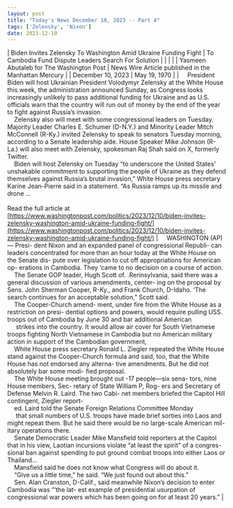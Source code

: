 ```yaml
---
layout: post
title: "Today's News December 10, 2023 -- Part 4"
tags: ['Zelensky', 'Nixon']
date: 2023-12-10
---
```


| Biden Invites Zelensky To Washington Amid Ukraine Funding Fight | To Cambodia Fund Dispute  Leaders Search For Solution |
|  |  |
| Yasmeen Abutaleb for The Washington Post | News Wire Article published in the Manhattan Mercury |
| December 10, 2023 | May 19, 1970 |
| &nbsp;&nbsp;&nbsp;&nbsp;President Biden will host Ukrainian President Volodymyr Zelensky at the White House this week, the administration announced Sunday, as Congress looks increasingly unlikely to pass additional funding for Ukraine and as U.S. officials warn that the country will run out of money by the end of the year to fight against Russia’s invasion.<br>&nbsp;&nbsp;&nbsp;&nbsp;Zelensky also will meet with some congressional leaders on Tuesday. Majority Leader Charles E. Schumer (D-N.Y.) and Minority Leader Mitch McConnell (R-Ky.) invited Zelensky to speak to senators Tuesday morning, according to a Senate leadership aide. House Speaker Mike Johnson (R-La.) will also meet with Zelensky, spokesman Raj Shah said on X, formerly Twitter.<br>&nbsp;&nbsp;&nbsp;&nbsp;Biden will host Zelensky on Tuesday “to underscore the United States’ unshakable commitment to supporting the people of Ukraine as they defend themselves against Russia’s brutal invasion,” White House press secretary Karine Jean-Pierre said in a statement. “As Russia ramps up its missile and drone  ...<br><br>Read the full article at<br>[https://www.washingtonpost.com/politics/2023/12/10/biden-invites-zelensky-washington-amid-ukraine-funding-fight/](https://www.washingtonpost.com/politics/2023/12/10/biden-invites-zelensky-washington-amid-ukraine-funding-fight/) | &nbsp;&nbsp;&nbsp;&nbsp;WASHINGTON (AP) — Presi- dent Nixon and an expanded panel of congressional Republi- can leaders concentrated for more than an hour today at the White House on the Senate dis- pute over legislation to cut off appropriations for American op- erations in Cambodia. They ‘came to no decision on a course of action.<br>&nbsp;&nbsp;&nbsp;&nbsp;The Senate GOP leader, Hugh Scott of. .Rerinsylvania, said there was a general discussion of various amendments, center- ing on the proposal by Sens. John Sherman Cooper, R-Ky., and Frank Church, D-Idaho. ‘The search continues for an acceptable solution,” Scott said.<br>&nbsp;&nbsp;&nbsp;&nbsp;The Cooper-Church amend- ment, under fire from the White House as a restriction on presi- dential options and powers, would require pulling USS. troops out of Cambodia by June 30 and bar additional American<br>&nbsp;&nbsp;&nbsp;&nbsp; strikes into the country. It would allow air cover for South Vietnamese troops fighting North Vietnamese in Cambodia but no American military action in support of the Cambodian government,<br>&nbsp;&nbsp;&nbsp;&nbsp;White House press secretary Ronald L. Ziegler repeated the White House stand against the Cooper-Church formula and said, too, that the White House has not endorsed any alterna- tive amendments. But he did not absolutely bar some modi- fied proposal.<br>&nbsp;&nbsp;&nbsp;&nbsp;The White House meeting brought out -17 people—six sena- tors, nine House members, Sec- retary of State William P, Rog- ers and Secretary of Defense Melvin R. Laird. The two Cabi- net members briefed the Capitol Hill contingent, Ziegler report-<br>&nbsp;&nbsp;&nbsp;&nbsp;ed. Laird told the Senate Foreign Relations Committee Monday<br>&nbsp;&nbsp;&nbsp;&nbsp; that small numbers of U.S. troops have made brief sorties into Laos and might repeat them. But he said there would be no large-scale American mil- itary operations there.<br>&nbsp;&nbsp;&nbsp;&nbsp;Senate Democratic Leader Mike Mansfield told reporters at the Capitol that in his view, Laotian incursions violate “at least the spirit” of a congres- sional ban against spending to put ground combat troops into either Laos or Thailand...<br>&nbsp;&nbsp;&nbsp;&nbsp;Mansfield said he does not know what Congress will do about it.<br>&nbsp;&nbsp;&nbsp;&nbsp;“Give us a little time,” he said. “We just found out about this.”<br>&nbsp;&nbsp;&nbsp;&nbsp;Sen. Alan Cranston, D-Calif., said meanwhile Nixon’s decision to enter Cambodia was “‘the lat- est example of presidential usurpation of congressional war powers which has been going on for at least 20 years.”  |